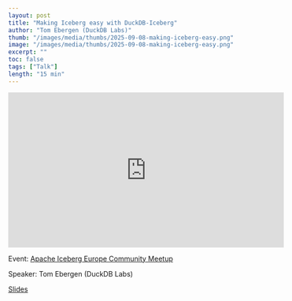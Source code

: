 ```yaml
---
layout: post
title: "Making Iceberg easy with DuckDB-Iceberg"
author: "Tom Ebergen (DuckDB Labs)"
thumb: "/images/media/thumbs/2025-09-08-making-iceberg-easy.png"
image: "/images/media/thumbs/2025-09-08-making-iceberg-easy.png"
excerpt: ""
toc: false
tags: ["Talk"]
length: "15 min"
---
```


<div class="video-container">
<iframe width="560" height="315" src="https://www.youtube-nocookie.com/embed/kJkpVXxm7hA?si=UxIABDwuFExCcit3" title="YouTube video player" frameborder="0" allow="accelerometer; autoplay; clipboard-write; encrypted-media; gyroscope; picture-in-picture; web-share" referrerpolicy="strict-origin-when-cross-origin" allowfullscreen></iframe>
</div>

Event: [Apache Iceberg Europe Community Meetup](https://luma.com/u042b0vw)

Speaker: Tom Ebergen (DuckDB Labs)

[Slides](https://blobs.duckdb.org/slides/tom-ebergen-duckdb-iceberg-london-meetup.pdf)
